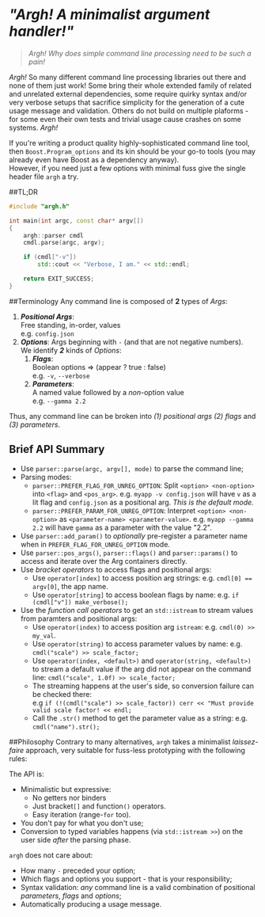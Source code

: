 # *"Argh! A minimalist argument handler!"*
> *Argh! Why does simple command line processing need to be such a pain!*

*Argh!* So many different command line processing libraries out there and none of them just work! Some bring their whole extended family of related and unrelated external dependencies, some require quirky syntax and/or very verbose setups that sacrifice simplicity for the generation of a cute usage message and validation. Others do not build on multiple plaforms - for some even their own tests and trivial usage cause crashes on some systems. *Argh!*

If you're writing a product quality highly-sophisticated command line tool, then `Boost.Program_options` and its kin should be your go-to tools (you may already even have Boost as a dependency anyway).  
However, if you need just a few options with minimal fuss give the single header file `argh` a try.
 
##TL;DR
```cpp
#include "argh.h"

int main(int argc, const char* argv[])
{
    argh::parser cmdl
    cmdl.parse(argc, argv);

    if (cmdl["-v"])
        std::cout << "Verbose, I am." << std::endl;

    return EXIT_SUCCESS;
}
```
##Terminology
Any command line is composed of **2** types of *Args*:  

1. ***Positional Args***:  
    Free standing, in-order, values  
    e.g. `config.json`  
2. ***Options***: 
    Args beginning with `-` (and that are not negative numbers).   
    We identify ***2*** kinds of *Options*:  
    1. ***Flags***:   
       Boolean options =>  (appear ? true : false)  
       e.g. `-v`, `--verbose`  
    2. ***Parameters***:   
       A named value followed by a *non*-option value  
       e.g. `--gamma 2.2`  

Thus, any command line can be broken into *(1) positional args* *(2) flags* and *(3) parameters*.

## Brief API Summary
- Use `parser::parse(argc, argv[], mode)` to parse the command line; 
- Parsing modes:
    - `parser::PREFER_FLAG_FOR_UNREG_OPTION`: Split `<option> <non-option>` into `<flag>` and `<pos_arg>`. 
    e.g. `myapp -v config.json` will have `v` as a lit flag and `config.json` as a positional arg.
    *This is the default mode.*
    - `parser::PREFER_PARAM_FOR_UNREG_OPTION`: Interpret `<option> <non-option>` as `<parameter-name> <parameter-value>`. 
    e.g. `myapp --gamma 2.2` will have `gamma` as a parameter with the value "2.2".    
- Use `parser::add_param()` to *optionally* pre-register a parameter name when in `PREFER_FLAG_FOR_UNREG_OPTION` mode.
- Use `parser::pos_args()`, `parser::flags()` and `parser::params()` to access and iterate over the Arg containers directly.
- Use *bracket operators* to access flags and positional args: 
    - Use `operator[index]` to access position arg strings: e.g. `cmdl[0] == argv[0]`, the app name.
    - Use `operator[string]` to access boolean flags by name: e.g. `if (cmdl["v"]) make_verbose();`
- Use the *function call operators* to get an `std::istream` to stream values from paramters and positional args:
    - Use `operator(index)` to access position arg `istream`: e.g. `cmdl(0) >> my_val`.
    - Use `operator(string)` to access parameter values by name: e.g. `cmdl("scale") >> scale_factor;`
    - Use `operator(index, <default>)` and `operator(string, <default>)` to stream a default value if the arg did not appear on the command line: `cmdl("scale", 1.0f) >> scale_factor;`
    - The streaming happens at the user's side, so conversion failure can be checked there:  
    e.g `if (!(cmdl("scale") >> scale_factor)) cerr << "Must provide valid scale factor! << endl;`
    - Call the `.str()` method to get the parameter value as a string: e.g. `cmdl("name").str();`

##Philosophy
Contrary to many alternatives, `argh` takes a minimalist *laissez-faire* approach, very suitable for fuss-less prototyping with the following rules:

The API is:
 - Minimalistic but expressive: 
    - No getters nor binders
    - Just bracket`[]` and function`()` operators. 
    - Easy iteration (range-`for` too).
 - You don't pay for what you don't use;
 - Conversion to typed variables happens (via `std::istream >>`) on the user side *after* the parsing phase.

`argh` does not care about:
 - How many `-` preceded your option;
 - Which flags and options you support - that is your responsibility;
 - Syntax validation: *any* command line is a valid combination of positional *parameters*, *flags* and *options*;
 - Automatically producing a usage message.

 
